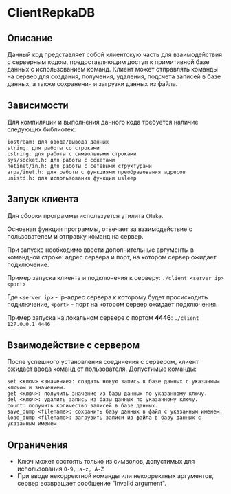 # ClientRepkaDB

## Описание

Данный код представляет собой клиентскую часть для взаимодействия с серверным кодом, предоставляющим доступ к примитивной базе данных с использованием команд. Клиент может отправлять команды на сервер для создания, получения, удаления, подсчета записей в базе данных, а также сохранения и загрузки данных из файла.

## Зависимости

Для компиляции и выполнения данного кода требуется наличие следующих библиотек:

    iostream: для ввода/вывода данных
    string: для работы со строками
    cstring: для работы с символьными строками
    sys/socket.h: для работы с сокетами
    netinet/in.h: для работы с сетевыми структурами
    arpa/inet.h: для работы с функциями преобразования адресов
    unistd.h: для использования функции usleep

## Запуск клиента
Для сборки программы используется утилита `CMake`.

Основная функция программы, отвечает за взаимодействие с пользователем и отправку команд на сервер.

При запуске необходимо ввести дополнительные аргументы в командной строке: адрес сервера и порт, на котором сервер ожидает подключение.

Пример запуска клиента и подключения к серверу: `./client <server ip> <port>`

Где `<server ip>` - ip-адрес сервера к которому будет просисходить подключение, 
`<port>` - порт на котором сервер ожидает подключения.

Пример запуска на локальном сервере с портом **4446**: `./client 127.0.0.1 4446`

## Взаимодействие с сервером

После успешного установления соединения с сервером, клиент ожидает ввода команд от пользователя. Допустимые команды:

    set <ключ> <значение>: создать новую запись в базе данных с указанным ключом и значением.
    get <ключ>: получить значение из базы данных по указанному ключу.
    del <ключ>: удалить запись из базы данных по указанному ключу.
    count: получить количество записей в базе данных.
    save_dump <filename>: сохранить базу данных в файл с указанным именем.
    load_dump <filename>: загрузить записи из файла в базу данных с указанным именем.
    

## Ограничения

* Ключ может состоять только из символов, допустимых для использования `0-9, a-z, A-Z`
* При вводе некорректной команды или некорректных аргументов, сервер возвращает сообщение "Invalid argument".

